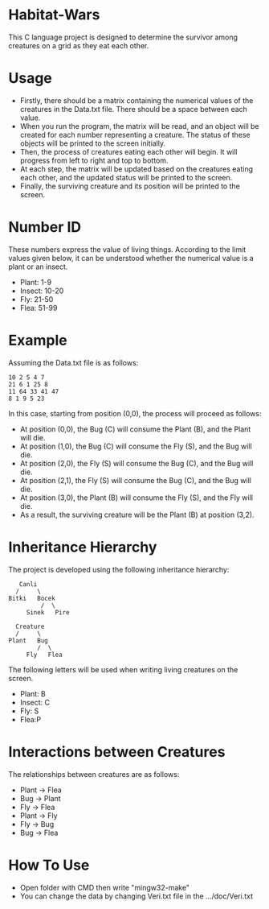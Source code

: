 # Habitat-Wars
This C language project is designed to determine the survivor among creatures on a grid as they eat each other.
# Usage
- Firstly, there should be a matrix containing the numerical values of the creatures in the Data.txt file. There should be a space between each value.
- When you run the program, the matrix will be read, and an object will be created for each number representing a creature. The status of these objects will be printed to the screen initially.
- Then, the process of creatures eating each other will begin. It will progress from left to right and top to bottom.
- At each step, the matrix will be updated based on the creatures eating each other, and the updated status will be printed to the screen.
- Finally, the surviving creature and its position will be printed to the screen.

# Number ID 
These numbers express the value of living things. 
According to the limit values ​​given below, it can be understood whether the numerical value is a plant or an insect.

- Plant: 1-9
- Insect: 10-20
- Fly: 21-50
- Flea: 51-99

# Example
Assuming the Data.txt file is as follows:
```
10 2 5 4 7
21 6 1 25 8
11 64 33 41 47
8 1 9 5 23

```
In this case, starting from position (0,0), the process will proceed as follows:

- At position (0,0), the Bug (C) will consume the Plant (B), and the Plant will die.
- At position (1,0), the Bug (C) will consume the Fly (S), and the Bug will die.
- At position (2,0), the Fly (S) will consume the Bug (C), and the Bug will die.
- At position (2,1), the Fly (S) will consume the Bug (C), and the Bug will die.
- At position (3,0), the Plant (B) will consume the Fly (S), and the Fly will die.
- As a result, the surviving creature will be the Plant (B) at position (3,2).

# Inheritance Hierarchy
The project is developed using the following inheritance hierarchy:

       Canli
      /     \
    Bitki   Bocek
             /  \
         Sinek   Pire

      Creature
      /     \
    Plant   Bug
            /  \
         Fly   Flea
         
The following letters will be used when writing living creatures on the screen.
- Plant: B
- Insect: C
- Fly: S
- Flea:P
  
# Interactions between Creatures
The relationships between creatures are as follows:

- Plant → Flea
- Bug → Plant
- Fly → Flea
- Plant → Fly
- Fly → Bug
- Bug → Flea

# How To Use
- Open folder with CMD then write "mingw32-make"
- You can change the data by changing Veri.txt file in the .../doc/Veri.txt

